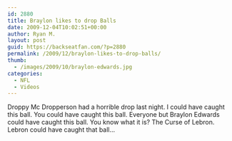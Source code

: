 ```yaml
---
id: 2880
title: Braylon likes to drop Balls
date: 2009-12-04T10:02:51+00:00
author: Ryan M.
layout: post
guid: https://backseatfan.com/?p=2880
permalink: /2009/12/braylon-likes-to-drop-balls/
thumb:
  - /images/2009/10/braylon-edwards.jpg
categories:
  - NFL
  - Videos
---
```


<div class="entry">
  <p>
  </p>

  <p>
    Droppy Mc Dropperson had a horrible drop last night. I could have caught this ball. You could have caught this ball. Everyone but Braylon Edwards could have caught this ball. You know what it is? The Curse of Lebron. Lebron could have caught that ball&#8230;
  </p>
</div>

